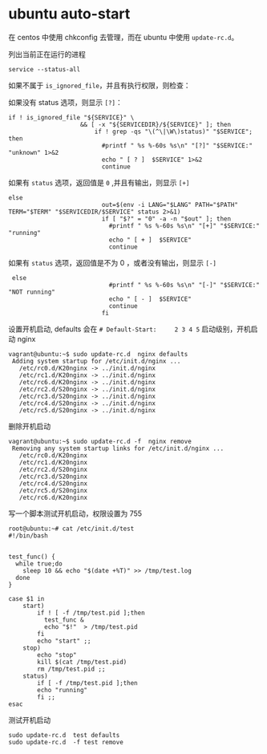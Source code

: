 # ubuntu auto-start

在 centos 中使用 chkconfig 去管理，而在 ubuntu 中使用 `update-rc.d`。

列出当前正在运行的进程

```
service --status-all
```

如果不属于 `is_ignored_file`，并且有执行权限，则检查：

如果没有 status 选项，则显示 `[?]`：

```
if ! is_ignored_file "${SERVICE}" \
                    && [ -x "${SERVICEDIR}/${SERVICE}" ]; then
                        if ! grep -qs "\(^\|\W\)status)" "$SERVICE"; then
                          #printf " %s %-60s %s\n" "[?]" "$SERVICE:" "unknown" 1>&2
                          echo " [ ? ]  $SERVICE" 1>&2
                          continue
```

如果有 `status` 选项，返回值是 `0` ,并且有输出，则显示 `[+]`

```
else
                          out=$(env -i LANG="$LANG" PATH="$PATH" TERM="$TERM" "$SERVICEDIR/$SERVICE" status 2>&1)
                          if [ "$?" = "0" -a -n "$out" ]; then
                            #printf " %s %-60s %s\n" "[+]" "$SERVICE:" "running"
                            echo " [ + ]  $SERVICE"
                            continue
```

如果有 `status` 选项，返回值是不为 0 ，或者没有输出，则显示 `[-]`

```
 else
                            #printf " %s %-60s %s\n" "[-]" "$SERVICE:" "NOT running"
                            echo " [ - ]  $SERVICE"
                            continue
                          fi
```

设置开机启动, defaults 会在 `# Default-Start:     2 3 4 5` 启动级别，开机启动 nginx

```
vagrant@ubuntu:~$ sudo update-rc.d  nginx defaults
 Adding system startup for /etc/init.d/nginx ...
   /etc/rc0.d/K20nginx -> ../init.d/nginx
   /etc/rc1.d/K20nginx -> ../init.d/nginx
   /etc/rc6.d/K20nginx -> ../init.d/nginx
   /etc/rc2.d/S20nginx -> ../init.d/nginx
   /etc/rc3.d/S20nginx -> ../init.d/nginx
   /etc/rc4.d/S20nginx -> ../init.d/nginx
   /etc/rc5.d/S20nginx -> ../init.d/nginx

```

删除开机启动

```
vagrant@ubuntu:~$ sudo update-rc.d -f  nginx remove
 Removing any system startup links for /etc/init.d/nginx ...
   /etc/rc0.d/K20nginx
   /etc/rc1.d/K20nginx
   /etc/rc2.d/S20nginx
   /etc/rc3.d/S20nginx
   /etc/rc4.d/S20nginx
   /etc/rc5.d/S20nginx
   /etc/rc6.d/K20nginx
```


写一个脚本测试开机启动，权限设置为 755

```
root@ubuntu:~# cat /etc/init.d/test 
#!/bin/bash


test_func() {
  while true;do
    sleep 10 && echo "$(date +%T)" >> /tmp/test.log
  done
}

case $1 in
    start)
        if ! [ -f /tmp/test.pid ];then
          test_func &
          echo "$!"  > /tmp/test.pid
        fi
        echo "start" ;;
    stop)
        echo "stop" 
        kill $(cat /tmp/test.pid)
        rm /tmp/test.pid ;;
    status)
        if [ -f /tmp/test.pid ];then
        echo "running"
        fi ;;
esac
```

测试开机启动

```
sudo update-rc.d  test defaults
sudo update-rc.d  -f test remove
```
